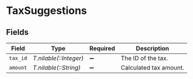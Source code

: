 # TaxSuggestions


## Fields

| Field                  | Type                   | Required               | Description            |
| ---------------------- | ---------------------- | ---------------------- | ---------------------- |
| `tax_id`               | *T.nilable(::Integer)* | :heavy_minus_sign:     | The ID of the tax.     |
| `amount`               | *T.nilable(::String)*  | :heavy_minus_sign:     | Calculated tax amount. |